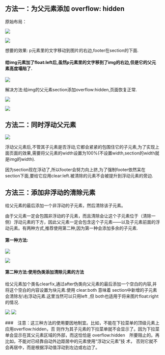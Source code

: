 ## 方法一：为父元素添加 overflow: hidden

原始布局：

![](https://img-blog.csdnimg.cn/20190424174355939.png?x-oss-process=image/watermark,type_ZmFuZ3poZW5naGVpdGk,shadow_10,text_aHR0cHM6Ly9ibG9nLmNzZG4ubmV0L2NoZW5saW04Nw==,size_16,color_FFFFFF,t_70)

![](https://img-blog.csdnimg.cn/2019042417433226.png?x-oss-process=image/watermark,type_ZmFuZ3poZW5naGVpdGk,shadow_10,text_aHR0cHM6Ly9ibG9nLmNzZG4ubmV0L2NoZW5saW04Nw==,size_16,color_FFFFFF,t_70)

想要的效果: p元素里的文字移动到图片的右边,footer在section的下面.

#### 给img元素加了float:left后,虽然p元素里的文字移到了img的右边,但是它的父元素高度塌陷了.

![](https://img-blog.csdnimg.cn/20190424165847366.png?x-oss-process=image/watermark,type_ZmFuZ3poZW5naGVpdGk,shadow_10,text_aHR0cHM6Ly9ibG9nLmNzZG4ubmV0L2NoZW5saW04Nw==,size_16,color_FFFFFF,t_70)

解决方法:给img的父元素section添加overflow:hidden,页面恢复正常.

![](https://img-blog.csdnimg.cn/20190424174822989.png?x-oss-process=image/watermark,type_ZmFuZ3poZW5naGVpdGk,shadow_10,text_aHR0cHM6Ly9ibG9nLmNzZG4ubmV0L2NoZW5saW04Nw==,size_16,color_FFFFFF,t_70)

![](https://img-blog.csdnimg.cn/20190424170231322.png?x-oss-process=image/watermark,type_ZmFuZ3poZW5naGVpdGk,shadow_10,text_aHR0cHM6Ly9ibG9nLmNzZG4ubmV0L2NoZW5saW04Nw==,size_16,color_FFFFFF,t_70)

## 方法二：同时浮动父元素

![](https://img-blog.csdnimg.cn/20190424175100340.png?x-oss-process=image/watermark,type_ZmFuZ3poZW5naGVpdGk,shadow_10,text_aHR0cHM6Ly9ibG9nLmNzZG4ubmV0L2NoZW5saW04Nw==,size_16,color_FFFFFF,t_70)

浮动父元素后,不管其子元素是否浮动,它都会紧紧的包围住它的子元素,为了实现上面页面的效果,需要将父元素的width设置为100%(不设置width,section的width就是img的width).

因为section现在浮动了,所以footer会努力向上挤,为了强制footer依然呆在section下面,要给它应用clear:left.被清除的元素不会被提升到浮动元素的旁边.

## 方法三：添加非浮动的清除元素

给父元素的最后添加一个非浮动的子元素，然后清除该子元素。

由于父元素一定会包围非浮动的子元素，而且清除会让这个子元素位于（清除一侧）浮动元素的下方，因此父元素一定会包含这个子元素——以及子元素前面的浮动元素。有两种方式,推荐使用第二种,因为第一种会添加多余的子元素.

#### 第一种方法:

![](https://img-blog.csdnimg.cn/201904241810431.png?x-oss-process=image/watermark,type_ZmFuZ3poZW5naGVpdGk,shadow_10,text_aHR0cHM6Ly9ibG9nLmNzZG4ubmV0L2NoZW5saW04Nw==,size_16,color_FFFFFF,t_70)

![](https://img-blog.csdnimg.cn/20190424180833637.png?x-oss-process=image/watermark,type_ZmFuZ3poZW5naGVpdGk,shadow_10,text_aHR0cHM6Ly9ibG9nLmNzZG4ubmV0L2NoZW5saW04Nw==,size_16,color_FFFFFF,t_70)

#### 第二种方法:使用伪类添加清除元素的方法

给父元素加个类名clearfix,通过after伪类向父元素的最后添加一个空白的内容,并将这个空白的内容设置为块元素.使用 clear:both 意味着 section中新增的子元素会清除左\右浮动元素.这里当然可以只用left ,但 both也适用于将来图片float:right 的情况.

![](https://img-blog.csdnimg.cn/20190424181644837.png?x-oss-process=image/watermark,type_ZmFuZ3poZW5naGVpdGk,shadow_10,text_aHR0cHM6Ly9ibG9nLmNzZG4ubmV0L2NoZW5saW04Nw==,size_16,color_FFFFFF,t_70)
![](https://img-blog.csdnimg.cn/20190424181956736.png?x-oss-process=image/watermark,type_ZmFuZ3poZW5naGVpdGk,shadow_10,text_aHR0cHM6Ly9ibG9nLmNzZG4ubmV0L2NoZW5saW04Nw==,size_16,color_FFFFFF,t_70)

###　注意：这三种方法的使用要因地制宜。比如，不能在下拉菜单的顶级元素上应用overflow:hidden，否	则作为其子元素的下拉菜单就不会显示了。因为下拉菜单会显示在其父元素区域的外部，而这恰恰是	overflow:hidden　所要阻止的。再比如，不能对已经靠自动外边距居中的元素使用“浮动父元素”技	术，	否则它就不会再居中，而是根据浮动值浮动到左边或右边了。